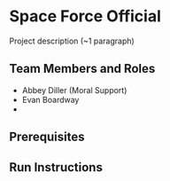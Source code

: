 # Space Force Official

Project description (~1 paragraph)

## Team Members and Roles

* Abbey Diller (Moral Support)
* Evan Boardway
* 

## Prerequisites

## Run Instructions

